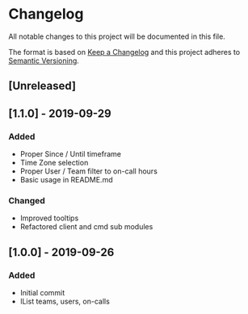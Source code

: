 # Changelog
All notable changes to this project will be documented in this file.

The format is based on [Keep a Changelog](http://keepachangelog.com/en/1.0.0/)
and this project adheres to [Semantic Versioning](http://semver.org/spec/v2.0.0.html).

## [Unreleased]

## [1.1.0] - 2019-09-29
### Added
- Proper Since / Until timeframe
- Time Zone selection
- Proper User / Team filter to on-call hours
- Basic usage in README.md

### Changed
- Improved tooltips
- Refactored client and cmd sub modules

## [1.0.0] - 2019-09-26
### Added
- Initial commit
- lList teams, users, on-calls